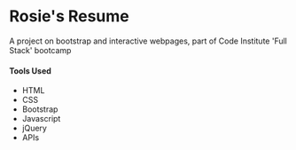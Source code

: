 # Rosie's Resume

A project on bootstrap and interactive webpages, part of Code Institute 'Full Stack' bootcamp

#### Tools Used
 - HTML
 - CSS
 - Bootstrap
 - Javascript
 - jQuery
 - APIs
